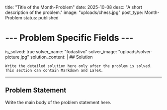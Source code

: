title: "Title of the Month-Problem"
date: 2025-10-08
desc: "A short description of the problem."
image: "uploads/chess.jpg"
post_type: Month-Problem
status: published

# --- Problem Specific Fields ---
is_solved: true
solver_name: "fodastivo"
solver_image: "uploads/solver-picture.jpg"
solution_content: |
    ## Solution
    
    Write the detailed solution here only after the problem is solved.
    This section can contain Markdown and LaTeX.

---

## Problem Statement

Write the main body of the problem statement here.